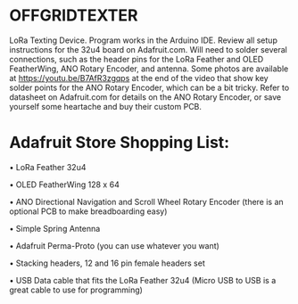 # OFFGRIDTEXTER
LoRa Texting Device. Program works in the Arduino IDE. Review all setup instructions for the 32u4 board on Adafruit.com. Will need to solder several connections, such as the header pins for the LoRa Feather and OLED FeatherWing, ANO Rotary Encoder, and antenna. Some photos are available at https://youtu.be/B7AfR3zgqps at the end of the video that show key solder points for the ANO Rotary Encoder, which can be a bit tricky. Refer to datasheet on Adafruit.com for details on the ANO Rotary Encoder, or save yourself some heartache and buy their custom PCB.

# Adafruit Store Shopping List:

• LoRa Feather 32u4

• OLED FeatherWing 128 x 64

• ANO Directional Navigation and Scroll Wheel Rotary Encoder (there is an optional PCB to make breadboarding easy)

• Simple Spring Antenna

• Adafruit Perma-Proto (you can use whatever you want)

• Stacking headers, 12 and 16 pin female headers set

• USB Data cable that fits the LoRa Feather 32u4 (Micro USB to USB is a great cable to use for programming)







